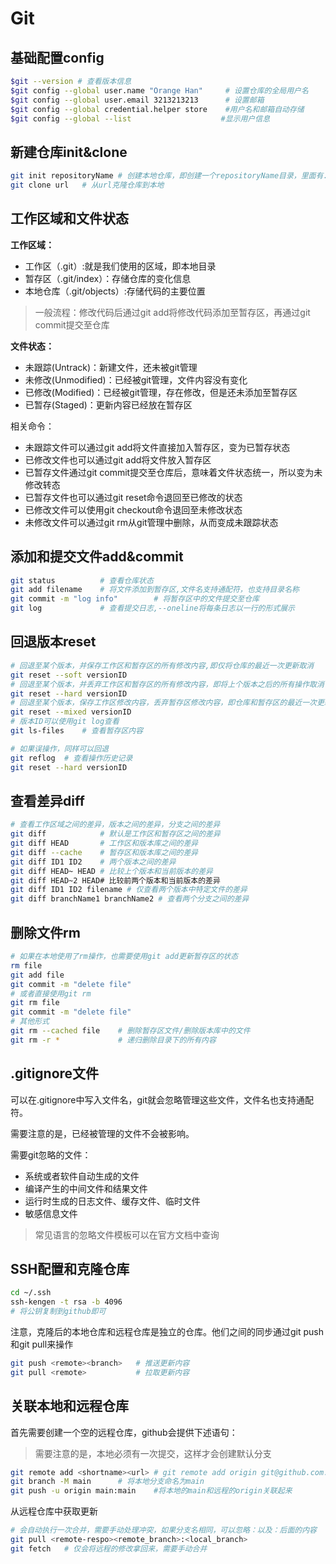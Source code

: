 # Git

## 基础配置config

```bash
$git --version # 查看版本信息
$git config --global user.name "Orange Han" 	# 设置仓库的全局用户名
$git config --global user.email 3213213213		# 设置邮箱
$git config --global credential.helper store	#用户名和邮箱自动存储
$git config --global --list					   #显示用户信息
```

## 新建仓库init&clone

```bash
git init repositoryName # 创建本地仓库，即创建一个repositoryName目录，里面有.git目录表示是一个仓库
git clone url	# 从url克隆仓库到本地
```

## 工作区域和文件状态

**工作区域：**

+ 工作区（.git）:就是我们使用的区域，即本地目录
+ 暂存区（.git/index）：存储仓库的变化信息
+ 本地仓库（.git/objects）:存储代码的主要位置

> 一般流程：修改代码后通过git add将修改代码添加至暂存区，再通过git commit提交至仓库

**文件状态：**

+ 未跟踪(Untrack)：新建文件，还未被git管理
+ 未修改(Unmodified)：已经被git管理，文件内容没有变化
+ 已修改(Modified)：已经被git管理，存在修改，但是还未添加至暂存区
+ 已暂存(Staged)：更新内容已经放在暂存区

相关命令：

+ 未跟踪文件可以通过git add将文件直接加入暂存区，变为已暂存状态
+ 已修改文件也可以通过git add将文件放入暂存区
+ 已暂存文件通过git commit提交至仓库后，意味着文件状态统一，所以变为未修改转态
+ 已暂存文件也可以通过git reset命令退回至已修改的状态
+ 已修改文件可以使用git checkout命令退回至未修改状态
+ 未修改文件可以通过git rm从git管理中删除，从而变成未跟踪状态

## 添加和提交文件add&commit

```bash
git status 			# 查看仓库状态
git add	filename	# 将文件添加到暂存区,文件名支持通配符，也支持目录名称
git commit -m "log info"		# 将暂存区中的文件提交至仓库
git log				# 查看提交日志,--oneline将每条日志以一行的形式展示
```

## 回退版本reset

```bash
# 回退至某个版本，并保存工作区和暂存区的所有修改内容,即仅将仓库的最近一次更新取消
git reset --soft versionID		
# 回退至某个版本，并丢弃工作区和暂存区的所有修改内容，即将上个版本之后的所有操作取消
git reset --hard versionID		
# 回退至某个版本，保存工作区修改内容，丢弃暂存区修改内容，即仓库和暂存区的最近一次更新取消
git reset --mixed versionID		
# 版本ID可以使用git log查看
git ls-files	# 查看暂存区内容

# 如果误操作，同样可以回退
git reflog	# 查看操作历史记录
git reset --hard versionID
```

## 查看差异diff

```bash
# 查看工作区域之间的差异，版本之间的差异，分支之间的差异
git diff			# 默认是工作区和暂存区之间的差异
git diff HEAD		# 工作区和版本库之间的差异
git diff --cache	# 暂存区和版本库之间的差异
git diff ID1 ID2	# 两个版本之间的差异
git diff HEAD~ HEAD # 比较上个版本和当前版本的差异
git diff HEAD~2 HEAD# 比较前两个版本和当前版本的差异
git diff ID1 ID2 filename # 仅查看两个版本中特定文件的差异
git diff branchName1 branchName2 # 查看两个分支之间的差异
```

## 删除文件rm

```bash
# 如果在本地使用了rm操作，也需要使用git add更新暂存区的状态
rm file
git add file
git commit -m "delete file"
# 或者直接使用git rm
git rm file 
git commit -m "delete file"
# 其他形式
git rm --cached file	# 删除暂存区文件/删除版本库中的文件
git rm -r * 			# 递归删除目录下的所有内容
```

## .gitignore文件

可以在.gitignore中写入文件名，git就会忽略管理这些文件，文件名也支持通配符。

需要注意的是，已经被管理的文件不会被影响。 

需要git忽略的文件：

+ 系统或者软件自动生成的文件
+ 编译产生的中间文件和结果文件
+ 运行时生成的日志文件、缓存文件、临时文件
+ 敏感信息文件

> 常见语言的忽略文件模板可以在官方文档中查询

## SSH配置和克隆仓库

```bash
cd ~/.ssh
ssh-kengen -t rsa -b 4096
# 将公钥复制到github即可
```

注意，克隆后的本地仓库和远程仓库是独立的仓库。他们之间的同步通过git push和git pull来操作

```bash
git push <remote><branch>	# 推送更新内容
git pull <remote>			# 拉取更新内容
```

## 关联本地和远程仓库

首先需要创建一个空的远程仓库，github会提供下述语句：

> 需要注意的是，本地必须有一次提交，这样才会创建默认分支

```bash
git remote add <shortname><url>	# git remote add origin git@github.com:OrangeHan422/responseName.git
git branch -M main		# 将本地分支命名为main
git push -u origin main:main	#将本地的main和远程的origin关联起来
```

从远程仓库中获取更新

```bash
# 会自动执行一次合并，需要手动处理冲突，如果分支名相同，可以忽略：以及：后面的内容
git pull <remote-respo><remote_branch>:<local_branch>	
git fetch	# 仅会将远程的修改拿回来，需要手动合并
```